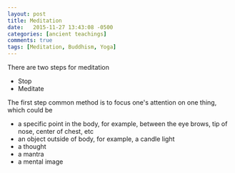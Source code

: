 ```yaml
---
layout: post
title: Meditation
date:   2015-11-27 13:43:08 -0500
categories: [ancient teachings]
comments: true
tags: [Meditation, Buddhism, Yoga]
---
```



There are two steps for meditation

- Stop
- Meditate

The first step common method is to focus one's attention on one thing, which
could be

- a specific point in the body, for example, between the eye brows, tip of nose,
  center of chest, etc
- an object outside of body, for example, a candle light
- a thought
- a mantra
- a mental image


